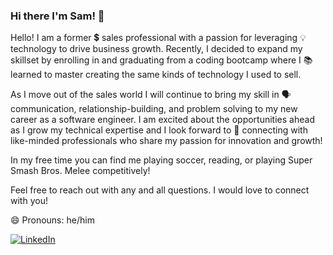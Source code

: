 ### Hi there I'm Sam! 👋

Hello! I am a former 💲 sales professional with a passion for leveraging 💡 technology to drive business growth. Recently, I decided to expand my skillset by enrolling in and graduating from a coding bootcamp where I 📚 learned to master creating the same kinds of technology I used to sell.

As I move out of the sales world I will continue to bring my skill in 🗣 communication, relationship-building, and problem solving to my new career as a software engineer. I am excited about the opportunities ahead as I grow my technical expertise and I look forward to 🤝 connecting with like-minded professionals who share my passion for innovation and growth!

In my free time you can find me playing soccer, reading, or playing Super Smash Bros. Melee competitively!

Feel free to reach out with any and all questions. I would love to connect with you!

😄 Pronouns: he/him  

[![LinkedIn](https://img.shields.io/badge/LinkedIn-Connect-blue)](https://www.linkedin.com/in/sam-turco)

<!--

Here are some ideas to get you started:

- 🔭 I’m currently working on ...
- 🌱 I’m currently learning ...
- 👯 I’m looking to collaborate on ...
- 🤔 I’m looking for help with ...
- 💬 Ask me about ...
- 📫 How to reach me: ...
- ⚡ Fun fact: ...
-->

